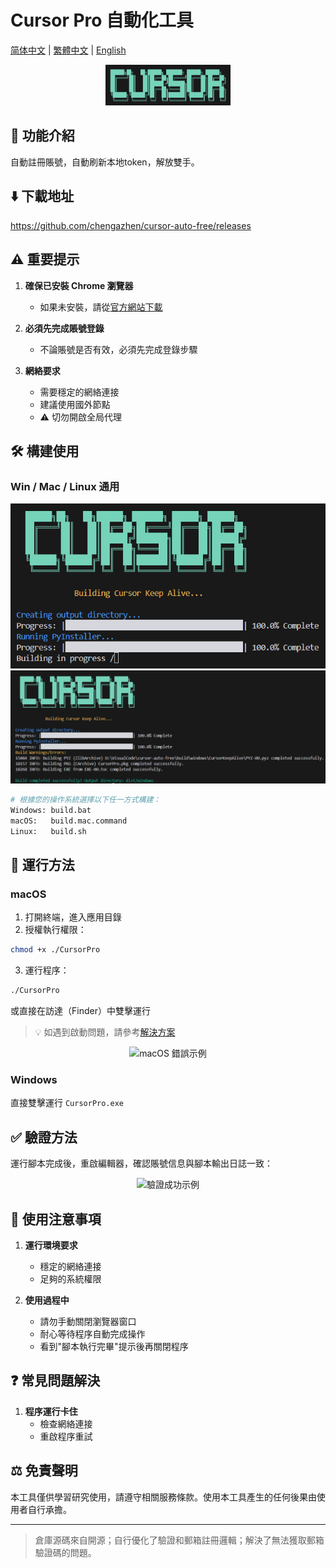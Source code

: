 # Cursor Pro 自動化工具

[简体中文](README.md) | [繁體中文](README_zh_TW.md) | [English](README_en.md)

<p align="center">
  <img src="./screen/logo.png" alt="Cursor Pro Logo" width="200"/>
</p>

## 🚀 功能介紹
自動註冊賬號，自動刷新本地token，解放雙手。

## ⬇️ 下載地址
https://github.com/chengazhen/cursor-auto-free/releases

## ⚠️ 重要提示
1. **確保已安裝 Chrome 瀏覽器**
   - 如果未安裝，請從[官方網站下載](https://www.google.com/intl/en_pk/chrome/)

2. **必須先完成賬號登錄**
   - 不論賬號是否有效，必須先完成登錄步驟

3. **網絡要求**
   - 需要穩定的網絡連接
   - 建議使用國外節點
   - ⚠️ 切勿開啟全局代理

## 🛠️ 構建使用
### Win / Mac / Linux 通用

<p align="center">
  <img src="./screen/build_2025-01-04_11-02-45.png" alt="構建步驟 1"/>
  <img src="./screen/build_2025-01-04_11-04-43.png" alt="構建步驟 2"/>
</p>

```bash
# 根據您的操作系統選擇以下任一方式構建：
Windows: build.bat
macOS:   build.mac.command
Linux:   build.sh
```

## 📱 運行方法

### macOS
1. 打開終端，進入應用目錄
2. 授權執行權限：
```bash
chmod +x ./CursorPro
```
3. 運行程序：
```bash
./CursorPro
```
或直接在訪達（Finder）中雙擊運行

> 💡 如遇到啟動問題，請參考[解決方案](https://sysin.org/blog/macos-if-crashes-when-opening/)

<p align="center">
  <img src="./screen/c29ea438-ee74-4ba1-bbf6-25e622cdfad5.png" alt="macOS 錯誤示例"/>
</p>

### Windows
直接雙擊運行 `CursorPro.exe`

## ✅ 驗證方法
運行腳本完成後，重啟編輯器，確認賬號信息與腳本輸出日誌一致：

<p align="center">
  <img src="./screen/截屏2025-01-04 09.44.48.png" alt="驗證成功示例"/>
</p>

## 📝 使用注意事項

1. **運行環境要求**
   - 穩定的網絡連接
   - 足夠的系統權限

2. **使用過程中**
   - 請勿手動關閉瀏覽器窗口
   - 耐心等待程序自動完成操作
   - 看到"腳本執行完畢"提示後再關閉程序

## ❓ 常見問題解決

1. **程序運行卡住**
   - 檢查網絡連接
   - 重啟程序重試

## ⚖️ 免責聲明
本工具僅供學習研究使用，請遵守相關服務條款。使用本工具產生的任何後果由使用者自行承擔。

---

> 倉庫源碼來自開源；自行優化了驗證和郵箱註冊邏輯；解決了無法獲取郵箱驗證碼的問題。 